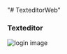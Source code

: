 "# TexteditorWeb" 


### Texteditor
![login image](https://github.com/Khaledkalo/TexteditorWeb/tree/main/assets/images/texteditor1.png)

